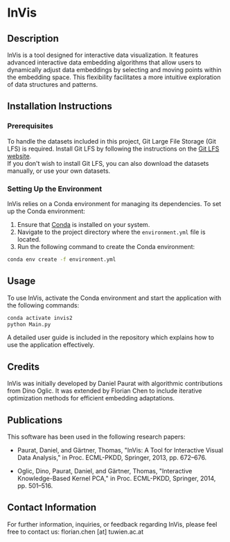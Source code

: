 # InVis

## Description
InVis is a tool designed for interactive data visualization. It features advanced interactive data embedding algorithms that allow users to dynamically adjust data embeddings by selecting and moving points within the embedding space. This flexibility facilitates a more intuitive exploration of data structures and patterns.

## Installation Instructions

### Prerequisites
To handle the datasets included in this project, Git Large File Storage (Git LFS) is required. Install Git LFS by following the instructions on the [Git LFS website](https://git-lfs.github.com/).  
If you don't wish to install Git LFS, you can also download the datasets manually, or use your own datasets. 

### Setting Up the Environment
InVis relies on a Conda environment for managing its dependencies. To set up the Conda environment:
1. Ensure that [Conda](https://docs.conda.io/projects/conda/en/latest/user-guide/install/index.html) is installed on your system.
2. Navigate to the project directory where the `environment.yml` file is located.
3. Run the following command to create the Conda environment:

```bash
conda env create -f environment.yml
```

## Usage
To use InVis, activate the Conda environment and start the application with the following commands:

```bash
conda activate invis2 
python Main.py
```

A detailed user guide is included in the repository which explains how to use the application effectively.

## Credits
InVis was initially developed by Daniel Paurat with algorithmic contributions from Dino Oglic. It was extended by Florian Chen to include iterative optimization methods for efficient embedding adaptations.

## Publications
This software has been used in the following research papers:

- Paurat, Daniel, and Gärtner, Thomas, "InVis: A Tool for Interactive Visual Data Analysis," in Proc. ECML-PKDD, Springer, 2013, pp. 672–676.

- Oglic, Dino, Paurat, Daniel, and Gärtner, Thomas, "Interactive Knowledge-Based Kernel PCA," in Proc. ECML-PKDD, Springer, 2014, pp. 501–516.

## Contact Information
For further information, inquiries, or feedback regarding InVis, please feel free to contact us: florian.chen [at] tuwien.ac.at
